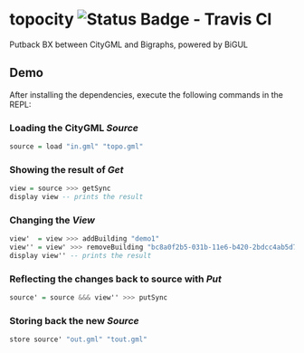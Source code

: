 # topocity ![Status Badge - Travis CI](https://travis-ci.org/polaretto/topocity.svg?branch=master)
Putback BX between CityGML and Bigraphs, powered by BiGUL


## Demo
After installing the dependencies, execute the following commands in the REPL:

### Loading the CityGML _Source_

```haskell
source = load "in.gml" "topo.gml"
```

### Showing the result of _Get_

```haskell
view = source >>> getSync
display view -- prints the result
```

### Changing the _View_

```haskell
view'  = view >>> addBuilding "demo1"
view'' = view' >>> removeBuilding "bc8a0f2b5-031b-11e6-b420-2bdcc4ab5d7f"
display view'' -- prints the result
```

### Reflecting the changes back to source with _Put_

```haskell
source' = source &&& view'' >>> putSync
```

### Storing back the new _Source_

```haskell
store source' "out.gml" "tout.gml"
```
